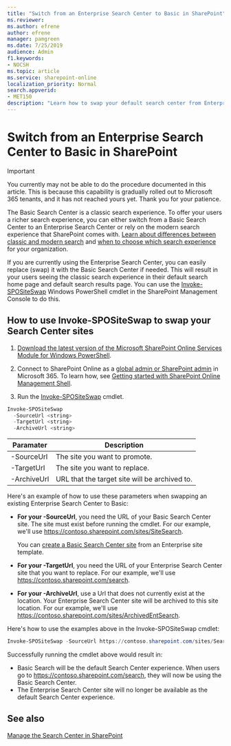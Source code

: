 ```yaml
---
title: "Switch from an Enterprise Search Center to Basic in SharePoint"
ms.reviewer: 
ms.author: efrene
author: efrene
manager: pamgreen
ms.date: 7/25/2019
audience: Admin
f1.keywords:
- NOCSH
ms.topic: article
ms.service: sharepoint-online
localization_priority: Normal
search.appverid:
- MET150
description: "Learn how to swap your default search center from Enterprise back to Basic."
---
```


# Switch from an Enterprise Search Center to Basic in SharePoint

>[!Important]
>You currently may not be able to do the procedure documented in this article. This is because this capability is gradually rolled out to Microsoft 365 tenants, and it has not reached yours yet. Thank you for your patience.


The Basic Search Center is a classic search experience. To offer your users a richer search experience, you can either switch from a Basic Search Center to an Enterprise Search Center or rely on the modern search experience that SharePoint comes with. [Learn about differences between classic and modern search](https://docs.microsoft.com/sharepoint/differences-classic-modern-search) and [when to choose which search experience](https://docs.microsoft.com/sharepoint/get-started-with-modern-search-experience) for your organization.

If you are currently using the Enterprise Search Center, you can easily replace (swap) it with the Basic Search Center if needed.  This will result in your users seeing the classic search experience in their default search home page and default search results page.  You can use the [Invoke-SPOSiteSwap](https://docs.microsoft.com/powershell/module/sharepoint-online/invoke-spositeswap?view=sharepoint-ps) Windows PowerShell cmdlet in the SharePoint Management Console to do this.

## How to use Invoke-SPOSiteSwap to swap your Search Center sites

1. [Download the latest version of the Microsoft SharePoint Online Services Module for Windows PowerShell](https://www.microsoft.com/download/details.aspx?id=35588).

2. Connect to SharePoint Online as a [global admin or SharePoint admin](/sharepoint/sharepoint-admin-role) in Microsoft 365. To learn how, see [Getting started with SharePoint Online Management Shell](https://docs.microsoft.com/powershell/sharepoint/sharepoint-online/connect-sharepoint-online?view=sharepoint-ps).

3. Run the [Invoke-SPOSiteSwap](https://docs.microsoft.com/powershell/module/sharepoint-online/invoke-spositeswap?view=sharepoint-ps) cmdlet.

```PowerShell  
Invoke-SPOSiteSwap  
  -SourceUrl <string>
  -TargetUrl <string>
  -ArchiveUrl <string>
```

| Paramater   | Description                                   |
|-------------|-----------------------------------------------|
| -SourceUrl  | The site you want to promote.                 |
| -TargetUrl  | The site you want to replace.                 |
| -ArchiveUrl | URL that the target site will be archived to. |

  
Here's an example of how to use these parameters when swapping an existing Enterprise Search Center to Basic:

- **For your -SourceUrl**, you need the URL of your Basic Search Center site. The site must exist before running the cmdlet. For our example, we'll use <spam><spam>https://contoso.sharepoint.com/sites/SiteSearch<spam><spam>.

    You can [create a Basic Search Center site](https://support.office.com/article/449eccec-ff99-4cf3-b62e-dcfee37e8da4) from an Enterprise site template.
- **For your -TargetUrl**, you need the URL of your Enterprise Search Center site that you want to replace. For our example, we'll use <spam><spam>https://contoso.sharepoint.com/search<spam><spam>.
- **For your -ArchiveUrl**, use a Url that does not currently exist at the location. Your Enterprise Search Center site will be archived to this site location. For our example, we'll use <spam><spam>https://contoso.sharepoint.com/sites/ArchivedEntSearch<spam><spam>. 

Here's how to use the examples above in the Invoke-SPOSiteSwap cmdlet:

```PowerShell  
Invoke-SPOSiteSwap -SourceUrl https://contoso.sharepoint.com/sites/SearchSite -TargetUrl https://contoso.sharepoint.com/search -ArchiveUrl https://contoso.sharepoint.com/sites/ArchivedEntSearch
```

Successfully running the cmdlet above would result in:
- Basic Search will be the default Search Center experience. When users go to <spam><spam>https://contoso.sharepoint.com/search<spam><spam>, they will now be using the Basic Search Center.
- The Enterprise Search Center site will no longer be available as the default Search Center experience.


    
## See also
<a name="__toc347912381"> </a>

[Manage the Search Center in SharePoint](manage-search-center.md)
